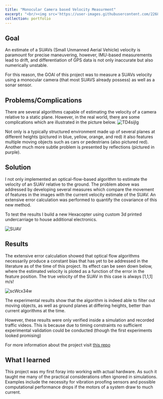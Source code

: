 ```yaml
---
title: "Monocular Camera based Velocity Measurment"
excerpt: "<br/><img src='https://user-images.githubusercontent.com/22688144/124380804-230f4680-dcbf-11eb-8c95-10bbb67b3d52.png' width='500'>"
collection: portfolio
---
```



## Goal
An estimate of a SUAVs (Small Unmanned Aerial Vehicle) velocity is paramount for precise maneuvering, however, IMU-based measurements lead to drift, and differentiation of GPS data is not only inaccurate but also numerically unstable.

For this reason, the GOAl of this project was to measure a SUAVs velocity using a monocular camera (that most SUAVS already possess) as well as a sonar sensor.

## Problems/Complications
There are several algorithms capable of estimating the velocity of a camera relative to a static plane.
However, in the real world, there are some complications which are illustrated in the picture below.
![TD4sijIg](https://user-images.githubusercontent.com/22688144/124380565-9912ae00-dcbd-11eb-9575-3cf124d80c5b.jpeg)

Not only is a typically structured environment made up of several planes at different heights (pictured in blue, yellow, orange, and red) it also features multiple moving objects such as cars or pedestrians (also pictured red).
Another much more subtle problem is presented by reflections (pictured in purple).



## Solution

I not only implemented an optical-flow-based algorithm to estimate the velocity of an SUAV relative to the ground.
The problem above was addressed by developing several measures which compare the movement of features in the images with the current velocity estimate of the SUAV.
An extensive error calculation was performed to quantify the covariance of this new method.

To test the results I build a new Hexacopter using custom 3d printed undercarriage to house additional electronics.

![SUAV](https://raw.githubusercontent.com/liquidcronos/optical-stabilisation/master/pictures/aufbau.png)

## Results

The extensive error calculation showed that optical flow algorithms necessarily produce a constant bias that has yet to be addressed in the literature as of the time of this project.
Its effect can be seen down below, where the estimated velocity is ploted as a function of the error in the feature position.
The true velocity of the SUAV in this case is always [1,1,1] m/s!

![scWcx34w](https://user-images.githubusercontent.com/22688144/124380733-94022e80-dcbe-11eb-9b9d-83eb3e4d95e2.png)



The experimental results show that the algorithm is indeed able to filter out moving objects, as well as ground planes at differing heights, better than current algorithms at the time.

However, these results were only verified inside a simulation and recorded traffic videos.
This is because due to timing constraints no sufficient experimental validation could be conducted (though the first experiments looked promising)

For more information about the project visit [this repo](https://github.com/liquidcronos/optical-stabilisation/wiki)

## What I learned
This project was my first foray into working with actual hardware.
As such it taught me many of the practical considerations often ignored in simulations.
Examples include the necessity for vibration proofing sensors and possible computational performance drops if the motors of a system draw to much current.
